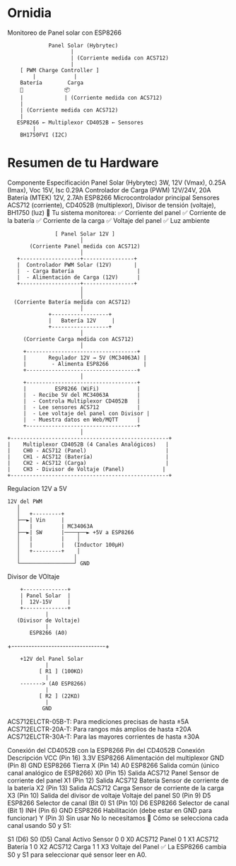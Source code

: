# Ornidia
 Monitoreo de Panel solar con ESP8266
 
                 Panel Solar (Hybrytec)
                        |
                        | (Corriente medida con ACS712)
                        |
        [ PWM Charge Controller ]
            |            |
        Batería        Carga
        🔋             📦
        |             | (Corriente medida con ACS712)
        |
        | (Corriente medida con ACS712)
        |
       ESP8266 ← Multiplexor CD4052B ← Sensores
            |
        BH1750FVI (I2C)

# Resumen de tu Hardware
Componente	Especificación
Panel Solar (Hybrytec)	3W, 12V (Vmax), 0.25A (Imax), Voc 15V, Isc 0.29A
Controlador de Carga (PWM)	12V/24V, 20A
Batería (MTEK)	12V, 2.7Ah
ESP8266	Microcontrolador principal
Sensores	ACS712 (corriente), CD4052B (multiplexor), Divisor de tensión (voltaje), BH1750 (luz)
📌 Tu sistema monitorea:
✅ Corriente del panel
✅ Corriente de la batería
✅ Corriente de la carga
✅ Voltaje del panel
✅ Luz ambiente

 


                   [ Panel Solar 12V ]
                           │
           (Corriente Panel medida con ACS712)
                           │
       +-------------------+----------------+
       |  Controlador PWM Solar (12V)       |
       |  - Carga Batería                    |
       |  - Alimentación de Carga (12V)      |
       +-------------------+----------------+
                           │
                           │
      (Corriente Batería medida con ACS712)
                           │
                 +------------------+
                 |   Batería 12V     |
                 +------------------+
                           │
         (Corriente Carga medida con ACS712)
                           │
         +-----------------------------------+
         |       Regulador 12V → 5V (MC34063A) |
         |        - Alimenta ESP8266           |
         +-----------------------------------+
                           │
         +-----------------------------------+
         |         ESP8266 (WiFi)            |
         |  - Recibe 5V del MC34063A         |
         |  - Controla Multiplexor CD4052B   |
         |  - Lee sensores ACS712            |
         |  - Lee voltaje del panel con Divisor |
         |  - Muestra datos en Web/MQTT      |
         +-----------------------------------+
                           │
    +--------------------------------------------------+
    |    Multiplexor CD4052B (4 Canales Analógicos)   |
    |    CH0 - ACS712 (Panel)                         |
    |    CH1 - ACS712 (Batería)                       |
    |    CH2 - ACS712 (Carga)                         |
    |    CH3 - Divisor de Voltaje (Panel)            |
    +--------------------------------------------------+


Regulacion 12V a 5V

    12V del PWM
       │
       │   +---------+
       ├──►| Vin     |
       │   |         | MC34063A
       ├──►| SW      |────┬──► +5V a ESP8266
       │   |         |    │
       │   |         |   (Inductor 100µH)
       │   +---------+    │
       │                 │
       └─────────────────┘ GND


Divisor de VOltaje 

        +--------------+
        | Panel Solar  |
        |  12V-15V     |
        +--------------+
                |
       (Divisor de Voltaje)
                |
           ESP8266 (A0)
+---------------------------------+

        +12V del Panel Solar
                |
              [ R1 ] (100KΩ)
                |
        -------> (A0 ESP8266)
                |
              [ R2 ] (22KΩ)
                |
               GND




ACS712ELCTR-05B-T: Para mediciones precisas de hasta ±5A
ACS712ELCTR-20A-T: Para rangos más amplios de hasta ±20A
ACS712ELCTR-30A-T: Para las mayores corrientes de hasta ±30A


Conexión del CD4052B con la ESP8266
Pin del CD4052B	Conexión	Descripción
VCC (Pin 16)	3.3V ESP8266	Alimentación del multiplexor
GND (Pin 8)	GND ESP8266	Tierra
X (Pin 14)	A0 ESP8266	Salida común (único canal analógico de ESP8266)
X0 (Pin 15)	Salida ACS712 Panel	Sensor de corriente del panel
X1 (Pin 12)	Salida ACS712 Batería	Sensor de corriente de la batería
X2 (Pin 13)	Salida ACS712 Carga	Sensor de corriente de la carga
X3 (Pin 10)	Salida del divisor de voltaje	Voltaje del panel
S0 (Pin 9)	D5 ESP8266	Selector de canal (Bit 0)
S1 (Pin 10)	D6 ESP8266	Selector de canal (Bit 1)
INH (Pin 6)	GND ESP8266	Habilitación (debe estar en GND para funcionar)
Y (Pin 3)	Sin usar	No lo necesitamos
📌 Cómo se selecciona cada canal usando S0 y S1:

S1 (D6)	S0 (D5)	Canal Activo	Sensor
0	0	X0	ACS712 Panel
0	1	X1	ACS712 Batería
1	0	X2	ACS712 Carga
1	1	X3	Voltaje del Panel
✅ La ESP8266 cambia S0 y S1 para seleccionar qué sensor leer en A0.